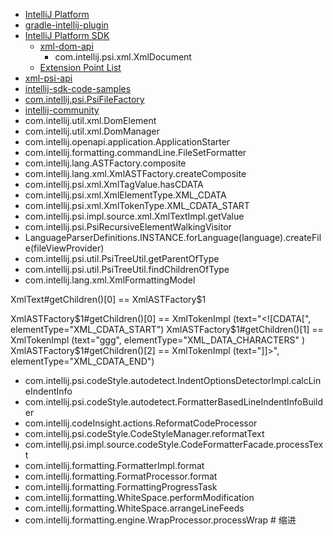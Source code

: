 

- [IntelliJ Platform](https://www.jetbrains.com/opensource/idea/)
- [gradle-intellij-plugin](https://github.com/JetBrains/gradle-intellij-plugin/)
- [IntelliJ Platform SDK](https://plugins.jetbrains.com/docs/intellij/welcome.html)
    - [xml-dom-api](https://plugins.jetbrains.com/docs/intellij/xml-dom-api.html#abstract)
        - com.intellij.psi.xml.XmlDocument
    - [Extension Point List](https://plugins.jetbrains.com/docs/intellij/extension-point-list.html#orgjetbrainspluginsyaml)
- [xml-psi-api](https://github.com/JetBrains/intellij-community/tree/master/xml)
- [intellij-sdk-code-samples](https://github.com/JetBrains/intellij-sdk-code-samples/blob/main/action_basics/src/main/resources/META-INF/plugin.xml)
- [com.intellij.psi.PsiFileFactory](https://github.com/JetBrains/intellij-community/blob/master/platform/core-api/src/com/intellij/psi/PsiFileFactory.java)
- [intellij-community](https://github.com/JetBrains/intellij-community)
- com.intellij.util.xml.DomElement
- com.intellij.util.xml.DomManager
- com.intellij.openapi.application.ApplicationStarter
- com.intellij.formatting.commandLine.FileSetFormatter
- com.intellij.lang.ASTFactory.composite
- com.intellij.lang.xml.XmlASTFactory.createComposite
- com.intellij.psi.xml.XmlTagValue.hasCDATA
- com.intellij.psi.xml.XmlElementType.XML_CDATA
- com.intellij.psi.xml.XmlTokenType.XML_CDATA_START
- com.intellij.psi.impl.source.xml.XmlTextImpl.getValue
- com.intellij.psi.PsiRecursiveElementWalkingVisitor
- LanguageParserDefinitions.INSTANCE.forLanguage(language).createFile(fileViewProvider)
- com.intellij.psi.util.PsiTreeUtil.getParentOfType
- com.intellij.psi.util.PsiTreeUtil.findChildrenOfType
- com.intellij.lang.xml.XmlFormattingModel

XmlText#getChildren()[0] == XmlASTFactory$1

XmlASTFactory$1#getChildren()[0] == XmlTokenImpl (text="<![CDATA[", elementType="XML_CDATA_START") 
XmlASTFactory$1#getChildren()[1] == XmlTokenImpl (text="ggg",       elementType="XML_DATA_CHARACTERS" )
XmlASTFactory$1#getChildren()[2] == XmlTokenImpl (text="]]>",       elementType="XML_CDATA_END")

- com.intellij.psi.codeStyle.autodetect.IndentOptionsDetectorImpl.calcLineIndentInfo
- com.intellij.psi.codeStyle.autodetect.FormatterBasedLineIndentInfoBuilder
- com.intellij.codeInsight.actions.ReformatCodeProcessor
- com.intellij.psi.codeStyle.CodeStyleManager.reformatText 
- com.intellij.psi.impl.source.codeStyle.CodeFormatterFacade.processText
- com.intellij.formatting.FormatterImpl.format
- com.intellij.formatting.FormatProcessor.format 
- com.intellij.formatting.FormattingProgressTask
- com.intellij.formatting.WhiteSpace.performModification
- com.intellij.formatting.WhiteSpace.arrangeLineFeeds
- com.intellij.formatting.engine.WrapProcessor.processWrap  # 缩进